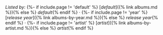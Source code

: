 *Listed by:* 
{%- if include.page != 'default' %} [*default*]({% link albums.md %}){% else %} *default*{% endif %} &middot; 
{%- if include.page != 'year' %} [*release year*]({% link albums-by-year.md %}){% else %} *release year*{% endif %} &middot; 
{%- if include.page != 'artist' %} [*artist*]({% link albums-by-artist.md %}){% else %} *artist*{% endif %}
